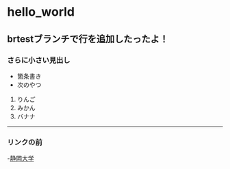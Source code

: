 # hello_world

## brtestブランチで行を追加したったよ！

### さらに小さい見出し

- 箇条書き
- 次のやつ

1. りんご
2. みかん
3. バナナ

----

### リンクの前

-[静岡大学](https://www.bing.com/ck/a?!&&p=b9b58d41e4b3140bJmltdHM9MTY5NzQxNDQwMCZpZ3VpZD0yOWM4MzFmZC1jNjM3LTY1OTYtMDBmYS0yMWYzYzdlNTY0ZjImaW5zaWQ9NTIyNg&ptn=3&hsh=3&fclid=29c831fd-c637-6596-00fa-21f3c7e564f2&psq=%e9%9d%99%e5%b2%a1%e5%a4%a7%e5%ad%a6&u=a1aHR0cHM6Ly93d3cuc2hpenVva2EuYWMuanAv&ntb=1)
